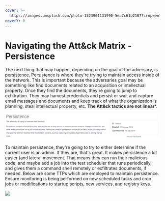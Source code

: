 ```yaml
---
cover: >-
  https://images.unsplash.com/photo-1523961131990-5ea7c61b2107?crop=entropy&cs=srgb&fm=jpg&ixid=MnwxOTcwMjR8MHwxfHNlYXJjaHw2fHx0ZWNofGVufDB8fHx8MTY0NjU5NDQzNA&ixlib=rb-1.2.1&q=85
coverY: 0
---
```


# Navigating the Att\&ck Matrix - Persistence

The next thing that may happen, depending on the goal of the adversary, is persistence. Persistence is where they're trying to maintain access inside of the network. This is important because the adversaries goal may be something like find documents related to an acquisition or intellectual property. Once they find the documents, they're going to jump to exfiltration.  They may harvest credentials and persist or wait and capture email messages and documents and keep track of what the organization is planning, steal intellectual property, etc. **The Att&ck tactics are not linear***.

![](../../.gitbook/assets/persistence.PNG)

To maintain persistence, they're going to try to either determine if the current user is an admin. If they are, that's great. It makes persistence a lot easier (and lateral movement. That means they can run their malicious code, and maybe add a job into the test scheduler that runs periodically, and gives them a command shell remotely or exfiltrates documents, if needed. Below are some TTPs which are employed to maintain persistence. Ensure monitoring is being performed on new scheduled tasks and cron jobs or modifications to startup scripts, new services, and registry keys.&#x20;

![](../../.gitbook/assets/techniques\_persistence.PNG)
